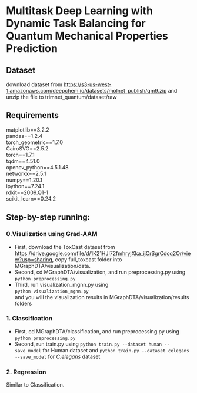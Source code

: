 # Multitask Deep Learning with Dynamic Task Balancing for Quantum Mechanical Properties Prediction

## Dataset 
download dataset from https://s3-us-west-1.amazonaws.com/deepchem.io/datasets/molnet_publish/qm9.zip
and unzip the file to trimnet_quantum/dataset/raw

## Requirements  
matplotlib==3.2.2  
pandas==1.2.4  
torch_geometric==1.7.0  
CairoSVG==2.5.2  
torch==1.7.1  
tqdm==4.51.0  
opencv_python==4.5.1.48  
networkx==2.5.1  
numpy==1.20.1  
ipython==7.24.1  
rdkit==2009.Q1-1  
scikit_learn==0.24.2  

## Step-by-step running:  
### 0.Visulization using Grad-AAM
- First, download the ToxCast dataset from https://drive.google.com/file/d/1K21HJI72fmhryjXka_ijCrSgrCdcq2Or/view?usp=sharing, copy full_toxcast folder into MGraphDTA/visualization/data.  
- Second, cd MGraphDTA/visualization, and run preprocessing.py using  
`python preprocessing.py`  
- Third, run visualization_mgnn.py using  
`python visualization_mgnn.py`  
and you will the visualization results in MGraphDTA/visualization/results folders  

### 1. Classification  
- First, cd MGraphDTA/classification, and run preprocessing.py using  
`python preprocessing.py`  
- Second, run train.py using 
`python train.py --dataset human --save_model` for Human dataset and `python train.py --dataset celegans --save_model` for *C.elegans* dataset

### 2. Regression
Similar to Classification.
